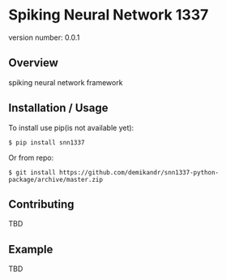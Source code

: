 Spiking Neural Network 1337
===============================

version number: 0.0.1

Overview
--------

spiking neural network framework 

Installation / Usage
--------------------

To install use pip(is not available yet):

    $ pip install snn1337


Or from repo:

    $ git install https://github.com/demikandr/snn1337-python-package/archive/master.zip
    
Contributing
------------

TBD

Example
-------

TBD
